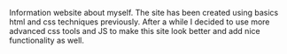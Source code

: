 Information website about myself. The site has been created using basics html and css techniques previously. After a while I decided to use more advanced css tools and JS to make this site look better and add nice functionality as well.